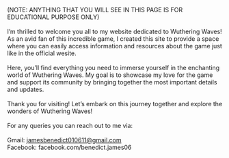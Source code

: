 (NOTE: ANYTHING THAT YOU WILL SEE IN THIS PAGE IS FOR EDUCATIONAL PURPOSE ONLY)
<br><br>
I’m thrilled to welcome you all to my website dedicated to Wuthering Waves! As an avid fan of this incredible game, I created this site to provide a space where you can easily access information and resources about the game just like in the official wesite.
<br><br>
Here, you’ll find everything you need to immerse yourself in the enchanting world of Wuthering Waves. My goal is to showcase my love for the game and support its community by bringing together the most important details and updates.
<br><br>
Thank you for visiting! Let’s embark on this journey together and explore the wonders of Wuthering Waves!
<br><br>
For any queries you can reach out to me via:
<br><br>
Gmail: jamesbenedict010611@gmail.com
<br> 
Facebook: facebook.com/benedict.james06
